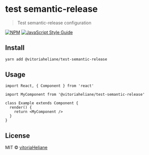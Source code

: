 # test semantic-release

> Test semantic-release configuration

[![NPM](https://img.shields.io/npm/v/@vitoriaheliane/test-semantic-release.svg)](https://www.npmjs.com/package/@vitoriaheliane/test-semantic-release) [![JavaScript Style Guide](https://img.shields.io/badge/code_style-standard-brightgreen.svg)](https://standardjs.com)

## Install

```bash
yarn add @vitoriaheliane/test-semantic-release
```

## Usage

```tsx
import React, { Component } from 'react'

import MyComponent from '@vitoriaheliane/test-semantic-release'

class Example extends Component {
  render() {
    return <MyComponent />
  }
}
```

## License

MIT © [vitoriaHeliane](https://github.com/vitoriaHeliane)
